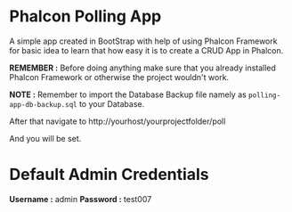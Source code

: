 # Phalcon Polling App
A simple app created in BootStrap with help of using Phalcon Framework for basic idea to learn that how easy it is to create a CRUD App in Phalcon.

**REMEMBER :** Before doing anything make sure that you already installed Phalcon Framework or otherwise the project wouldn't work.

**NOTE :** Remember to import the Database Backup file namely as `polling-app-db-backup.sql` to your Database.

After that navigate to http://yourhost/yourprojectfolder/poll

And you will be set.

# Default Admin Credentials
**Username :** admin
**Password :** test007
